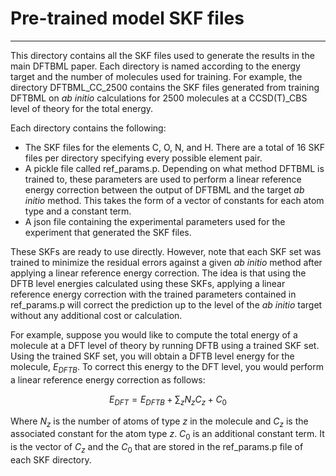 # Pre-trained model SKF files
---
This directory contains all the SKF files used to generate the results in the main DFTBML paper. Each directory is named according to the energy target and the number of molecules used for training. For example, the directory DFTBML_CC_2500 contains the SKF files generated from training DFTBML on _ab initio_ calculations for 2500 molecules at a CCSD(T)\_CBS level of theory for the total energy. 

Each directory contains the following:
- The SKF files for the elements C, O, N, and H. There are a total of 16 SKF files per directory specifying every possible element pair. 
- A pickle file called ref_params.p. Depending on what method DFTBML is trained to, these parameters are used to perform a linear reference energy correction between the output of DFTBML and the target _ab initio_ method. This takes the form of a vector of constants for each atom type and a constant term.
- A json file containing the experimental parameters used for the experiment that generated the SKF files. 

These SKFs are ready to use directly. However, note that each SKF set was trained to minimize the residual errors against a given _ab initio_ method after applying a linear reference energy correction. The idea is that using the DFTB level energies calculated using these SKFs, applying a linear reference energy correction with the trained parameters contained in ref_params.p will correct the prediction up to the level of the _ab initio_ target without any additional cost or calculation.

For example, suppose you would like to compute the total energy of a molecule at a DFT level of theory by running DFTB using a trained SKF set. Using the trained SKF set, you will obtain a DFTB level energy for the molecule, $E_{DFTB}$. To correct this energy to the DFT level, you would perform a linear reference energy correction as follows:

$$
E_{DFT} = E_{DFTB} + \sum_{z}N_zC_z + C_0
$$

Where $N_z$ is the number of atoms of type $z$ in the molecule and $C_z$ is the associated constant for the atom type $z$. $C_0$ is an additional constant term. It is the vector of $C_z$ and the $C_0$ that are stored in the ref_params.p file of each SKF directory. 
